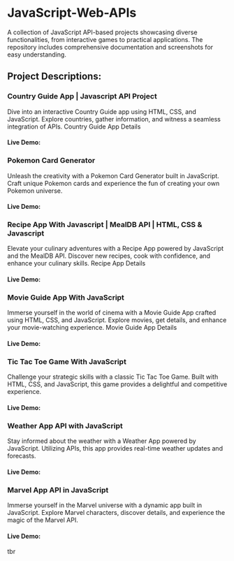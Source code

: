 # JavaScript-Web-APIs
A collection of JavaScript API-based projects showcasing diverse functionalities, from interactive games to practical applications. The repository includes comprehensive documentation and screenshots for easy understanding.

## Project Descriptions:

### Country Guide App | Javascript API Project

Dive into an interactive Country Guide app using HTML, CSS, and JavaScript. Explore countries, gather information, and witness a seamless integration of APIs.
Country Guide App Details
#### Live Demo:

### Pokemon Card Generator

Unleash the creativity with a Pokemon Card Generator built in JavaScript. Craft unique Pokemon cards and experience the fun of creating your own Pokemon universe.
#### Live Demo:

### Recipe App With Javascript | MealDB API | HTML, CSS & Javascript

Elevate your culinary adventures with a Recipe App powered by JavaScript and the MealDB API. Discover new recipes, cook with confidence, and enhance your culinary skills.
Recipe App Details
#### Live Demo:

### Movie Guide App With JavaScript

Immerse yourself in the world of cinema with a Movie Guide App crafted using HTML, CSS, and JavaScript. Explore movies, get details, and enhance your movie-watching experience.
Movie Guide App Details
#### Live Demo:

### Tic Tac Toe Game With JavaScript

Challenge your strategic skills with a classic Tic Tac Toe Game. Built with HTML, CSS, and JavaScript, this game provides a delightful and competitive experience.
#### Live Demo:

### Weather App API with JavaScript

Stay informed about the weather with a Weather App powered by JavaScript. Utilizing APIs, this app provides real-time weather updates and forecasts.
#### Live Demo:

### Marvel App API in JavaScript

Immerse yourself in the Marvel universe with a dynamic app built in JavaScript. Explore Marvel characters, discover details, and experience the magic of the Marvel API.
#### Live Demo:
tbr

